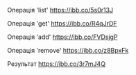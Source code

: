 Операція 'list'
https://ibb.co/5s0r13J

Операція 'get'
https://ibb.co/R4qJrDF

Операція 'add'
https://ibb.co/FVDsjgP

Операція 'remove'
https://ibb.co/z8BpxFk

Результат
https://ibb.co/3r7mJ4Q
